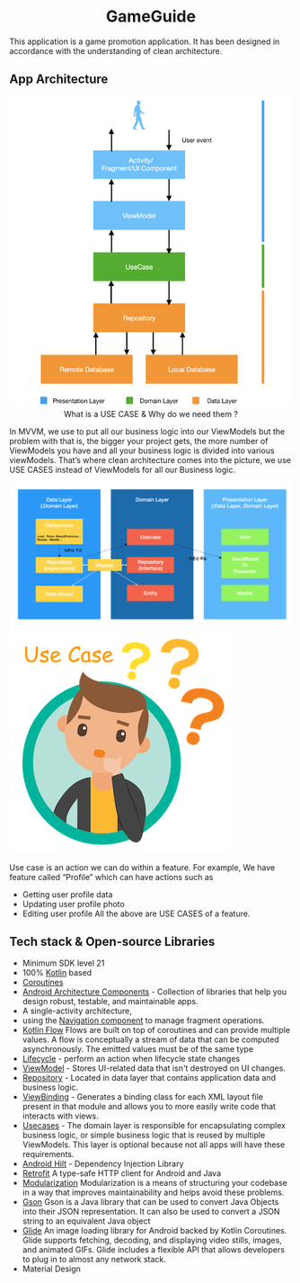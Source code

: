 <h1 align="center">GameGuide</h1>
This application is a game promotion application. It has been designed in accordance with the understanding of clean architecture.

## App Architecture
<p align="center">
<img src="/previews/clean_architecture.png" />
What is a USE CASE & Why do we need them ?

In MVVM, we use to put all our business logic into our ViewModels but the problem with that is, the bigger your project gets,
the more number of ViewModels you have and all your business logic is divided into various viewModels.
That’s where clean architecture comes into the picture, we use USE CASES instead of ViewModels for all our Business logic.

<img src="/previews/layers.png" />
<img src="/previews/usecase.png" />

Use case is an action we can do within a feature. For example, We have feature called “Profile” which can have actions such as
- Getting user profile data
- Updating user profile photo
- Editing user profile
All the above are USE CASES of a feature.

</p>

## Tech stack & Open-source Libraries
- Minimum SDK level 21
- 100% [Kotlin](https://kotlinlang.org/) based
- [Coroutines](https://github.com/Kotlin/kotlinx.coroutines)
- [Android Architecture Components](https://developer.android.com/topic/libraries/architecture) - Collection of libraries that help you design robust, testable, and maintainable apps.
- A single-activity architecture,
- using the [Navigation component](https://developer.android.com/guide/navigation/navigation-getting-started) to manage fragment operations.
- [Kotlin Flow](https://https://kotlinlang.org/docs/flow.html) Flows are built on top of coroutines and can provide multiple values. A flow is conceptually a stream of data that can be computed asynchronously. The emitted values must be of the same type
- [Lifecycle](https://developer.android.com/topic/libraries/architecture/lifecycle) - perform an action when lifecycle state changes
- [ViewModel](https://developer.android.com/topic/libraries/architecture/viewmodel) - Stores UI-related data that isn't destroyed on UI changes.
- [Repository](https://developer.android.com/topic/architecture/data-layer) - Located in data layer that contains application data and business logic.
- [ViewBinding](https://developer.android.com/topic/libraries/view-binding) - Generates a binding class for each XML layout file present in that module and allows you to more easily write code that interacts with views.
- [Usecases](https://developer.android.com/topic/architecture/domain-layer) - The domain layer is responsible for encapsulating complex business logic, or simple business logic that is reused by multiple ViewModels. This layer is optional because not all apps will have these requirements.
- [Android Hilt](https://developer.android.com/training/dependency-injection/hilt-android) - Dependency Injection Library
- [Retrofit](https://square.github.io/retrofit/) A type-safe HTTP client for Android and Java
- [Modularization](https://developer.android.com/topic/modularization) Modularization is a means of structuring your codebase in a way that improves maintainability and helps avoid these problems.
- [Gson](https://github.com/google/gson) Gson is a Java library that can be used to convert Java Objects into their JSON representation. It can also be used to convert a JSON string to an equivalent Java object
- [Glide](https://github.com/bumptech/glide) An image loading library for Android backed by Kotlin Coroutines. Glide supports fetching, decoding, and displaying video stills, images, and animated GIFs. Glide includes a flexible API that allows developers to plug in to almost any network stack.
- Material Design